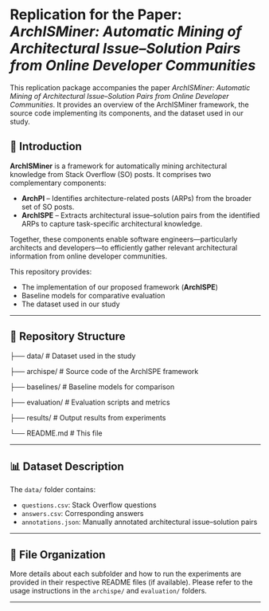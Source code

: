 # Replication for the Paper: *ArchISMiner: Automatic Mining of Architectural Issue–Solution Pairs from Online Developer Communities*

This replication package accompanies the paper *ArchISMiner: Automatic Mining of Architectural Issue–Solution Pairs from Online Developer Communities*. 
It provides an overview of the ArchISMiner framework, the source code implementing its components, and the dataset used in our study.

## 🚨 Introduction

**ArchISMiner** is a framework for automatically mining architectural knowledge from Stack Overflow (SO) posts. It comprises two complementary components:

- **ArchPI** – Identifies architecture-related posts (ARPs) from the broader set of SO posts.  
- **ArchISPE** – Extracts architectural issue–solution pairs from the identified ARPs to capture task-specific architectural knowledge.

Together, these components enable software engineers—particularly architects and developers—to efficiently gather relevant architectural information from online developer communities.


This repository provides:
- The implementation of our proposed framework (**ArchISPE**)
- Baseline models for comparative evaluation
- The dataset used in our study

---

## 📁 Repository Structure

├── data/ # Dataset used in the study

├── archispe/ # Source code of the ArchISPE framework

├── baselines/ # Baseline models for comparison

├── evaluation/ # Evaluation scripts and metrics

├── results/ # Output results from experiments

└── README.md # This file


---

## 📊 Dataset Description

The `data/` folder contains:

- `questions.csv`: Stack Overflow questions  
- `answers.csv`: Corresponding answers  
- `annotations.json`: Manually annotated architectural issue–solution pairs  

---

## 📄 File Organization

More details about each subfolder and how to run the experiments are provided in their respective README files (if available). Please refer to the usage instructions in the `archispe/` and `evaluation/` folders.

---



